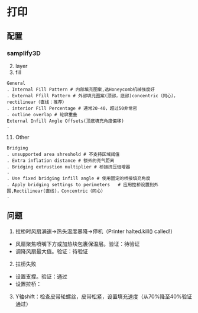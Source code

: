 # 打印

## 配置

### samplify3D
2. layer
4. fill
```shell 
General
. Internal Fill Pattern # 内部填充图案,选Honeycomb机械强度好
. External Ffill Pattern # 外部填充图案(顶部，底部)concentric（同心），rectilinear（直线：推荐）
. interior Fill Percentage # 通常20-40，超过50非常密
. outline overlap # 轮廓重叠
External Infill Angle Offsets(顶底填充角度偏移)
. 
```
11. Other
```shell 
Bridging
. unsupported area shreshold # 不支持区域阈值
. Extra inflation distance # 额外的充气距离
. Bridging extrustion multiplier # 桥接挤压倍增器
. 
. Use fixed bridging infill angle # 使用固定的桥接填充角度
. Apply bridging settings to perimeters   # 应用拉桥设置到外围,Rectilinear(直线)，Concentric（同心）
. 
```

## 问题
1. 拉桥时风扇满速->热头温度暴降->停机（Printer halted.kill() called!）
* 风扇聚焦喷嘴下方或加热块包裹保温层。验证：待验证
* 调降风扇最大值。验证：待验证

2. 拉桥失败
* 设置支撑。验证：通过
* 设置拉桥：

3. Y轴shift：检查皮带轮螺丝，皮带松紧，设置填充速度（从70%降至40%验证通过）